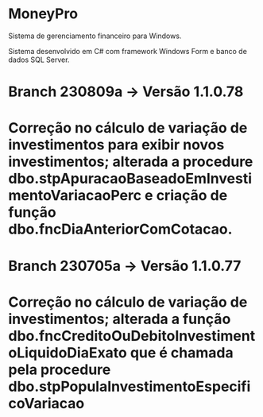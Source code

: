 # MoneyPro
Sistema de gerenciamento financeiro para Windows.

Sistema desenvolvido em C# com framework Windows Form e banco de dados SQL Server.

# Branch 230809a -> Versão 1.1.0.78
# Correção no cálculo de variação de investimentos para exibir novos investimentos; alterada a procedure dbo.stpApuracaoBaseadoEmInvestimentoVariacaoPerc e criação de função dbo.fncDiaAnteriorComCotacao.

# Branch 230705a -> Versão 1.1.0.77
# Correção no cálculo de variação de investimentos; alterada a função dbo.fncCreditoOuDebitoInvestimentoLiquidoDiaExato que é chamada pela procedure dbo.stpPopulaInvestimentoEspecificoVariacao
